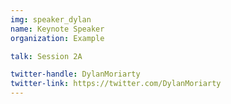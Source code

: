 ```yaml
---
img: speaker_dylan
name: Keynote Speaker
organization: Example

talk: Session 2A

twitter-handle: DylanMoriarty
twitter-link: https://twitter.com/DylanMoriarty
---
```

